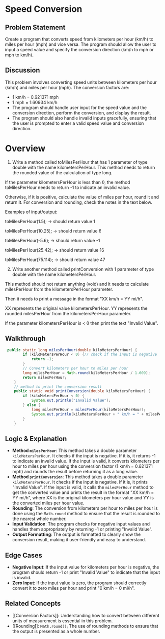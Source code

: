 # Speed Conversion
## Problem Statement
Create a program that converts speed from kilometers per hour (km/h) to miles per hour (mph) and vice versa. The program should allow the user to input a speed value and specify the conversion direction (km/h to mph or mph to km/h).
## Discussion
This problem involves converting speed units between kilometers per hour (km/h) and miles per hour (mph). The conversion factors are:
- 1 km/h = 0.621371 mph
- 1 mph = 1.60934 km/h
- The program should handle user input for the speed value and the conversion direction, perform the conversion, and display the result.
- The program should also handle invalid inputs gracefully, ensuring that the user is prompted to enter a valid speed value and conversion direction.
# Overview
1. Write a method called toMilesPerHour that has 1 parameter of type double with the name kilometersPerHour. This method needs to return the rounded value of the calculation of type long.

If the parameter kilometersPerHour is less than 0, the method toMilesPerHour needs to return -1 to indicate an invalid value.

Otherwise, if it is positive, calculate the value of miles per hour, round it and return it. For conversion and rounding, check the notes in the text below.



Examples of input/output:

toMilesPerHour(1.5); → should return value 1

toMilesPerHour(10.25); → should return value 6

toMilesPerHour(-5.6); → should return value -1

toMilesPerHour(25.42); → should return value 16

toMilesPerHour(75.114); → should return value 47



2. Write another method called printConversion with 1 parameter of type double with the name kilometersPerHour.

This method should not return anything (void) and it needs to calculate milesPerHour from the kilometersPerHour parameter.

Then it needs to print a message in the format "XX km/h = YY mi/h".

XX represents the original value kilometersPerHour.
YY represents the rounded milesPerHour from the kilometersPerHour parameter.

If the parameter kilometersPerHour is < 0 then print the text "Invalid Value".

## Walkthrough
```java
 public static long milesPerHour(double kiloMetersPerHour) {
        if (kiloMetersPerHour < 0) {// check if the input is negative
            return -1;
        }
        // Convert kilometers per hour to miles per hour
        long milesPerHour = Math.round(kiloMetersPerHour / 1.609);
        return milesPerHour;
    }
    // method to print the conversion result
    public static void printConversion(double kiloMetersPerHour) {
        if (kiloMetersPerHour < 0) {
            System.out.println("Invalid Value");
        } else {
            long milesPerHour = milesPerHour(kiloMetersPerHour);
            System.out.println(kiloMetersPerHour + " km/h = " + milesPerHour + " mi/h");
        }
    }
```
## Logic & Explanation
- **Method `milesPerHour`**: This method takes a double parameter `kiloMetersPerHour`. It checks if the input is negative. If it is, it returns -1 to indicate an invalid value. If the input is valid, it converts kilometers per hour to miles per hour using the conversion factor (1 km/h = 0.621371 mph) and rounds the result before returning it as a long value.
- **Method `printConversion`**: This method takes a double parameter `kiloMetersPerHour`. It checks if the input is negative. If it is, it prints "Invalid Value". If the input is valid, it calls the `milesPerHour` method to get the converted value and prints the result in the format "XX km/h = YY mi/h", where XX is the original kilometers per hour value and YY is the converted miles per hour value.
- **Rounding**: The conversion from kilometers per hour to miles per hour is done using the `Math.round` method to ensure that the result is rounded to the nearest whole number.
- **Input Validation**: The program checks for negative input values and handles them appropriately by returning -1 or printing "Invalid Value".
- **Output Formatting**: The output is formatted to clearly show the conversion result, making it user-friendly and easy to understand.

## Edge Cases
- **Negative Input**: If the input value for kilometers per hour is negative, the program should return -1 or print "Invalid Value" to indicate that the input is invalid.
- **Zero Input**: If the input value is zero, the program should correctly convert it to zero miles per hour and print "0 km/h = 0 mi/h".

## Related Concepts
- [[Conversion Factors]]: Understanding how to convert between different units of measurement is essential in this problem.
- [[Rounding]]: `Math.round();`The use of rounding methods to ensure that the output is presented as a whole number.
